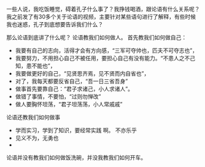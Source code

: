 一些人说，我吃饭睡觉，碍着孔子什么事了？我挣钱喝酒，跟论语有什么关系呢？
我之前发了有30多个关于论语的视频，主要针对某些语句进行了解释，有些时候我也迷惑，孔子到底想要告诉我们什么？

那么论语到底讲了什么呢？
论语教我们如何做人。
首先教我们如何做自己：
+ 我要有自己的志向，活得才会有方向感，“三军可夺帅也，匹夫不可夺志也”，
+ 我要努力，不用担心自己不被任用，要担心自己有没有能力。“不患人之不己知，患不能也”，
+ 我要做更好的自己，“见贤思齐焉，见不贤而内自省也”，
+ 对了，我每天都要反省自己，“吾一日三省吾身”
+ 做事首先要靠自己：“君子求诸己，小人求诸人”。
+ 做错了事情，不要怕，“过则勿惮改”
+ 做人要胸怀坦荡，“君子坦荡荡，小人常戚戚”

论语还教我们如何做事
+ 学而实习，学到了知识，要经常实践 啊。 不亦乐乎
+ 见义不为，无勇也
+ 

论语并没有教我们如何做饭洗碗，并没我教我们如何开车。